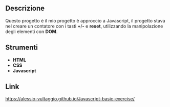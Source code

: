 ## Descrizione
Questo progetto è il mio progetto è  approccio a Javascript, il progetto stava nel creare un contatore con i tasti **+**/**-** e **reset**, utilizzando la manipolazione degli elementi con **DOM**.

## Strumenti
- **HTML** 
- **CSS**
- **Javascript**

## Link

https://alessio-vultaggio.github.io/Javascript-basic-exercise/